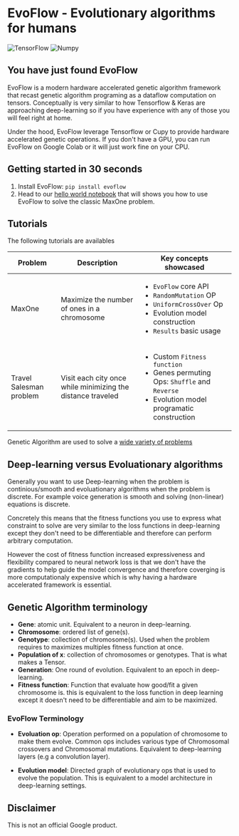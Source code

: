 # EvoFlow - Evolutionary algorithms for humans
![TensorFlow](https://github.com/google-research/evoflow/workflows/TensorFlow/badge.svg) ![Numpy](https://github.com/google-research/evoflow/workflows/Numpy/badge.svg)

## You have just found EvoFlow

EvoFlow is a modern hardware accelerated genetic algorithm framework that recast
genetic algorithm programing as a dataflow computation on tensors.
Conceptually is very similar to how Tensorflow & Keras are approaching
deep-learning so if you have experience with any of those you will feel right
at home.

Under the hood, EvoFlow leverage Tensorflow or Cupy to provide hardware
accelerated genetic operations. If you don't have a GPU, you can run EvoFlow on
Google Colab or it will just work fine on your CPU.

## Getting started in 30 seconds

1. Install EvoFlow: `pip install evoflow`
2. Head to our [hello world notebook](https://github.com/google-research/evoflow/blob/master/notebooks/maxone.ipynb) that will shows you how to use EvoFlow to solve the classic MaxOne problem.

## Tutorials

The following tutorials are availables

| Problem                 | Description                                                 | Key concepts showcased                                                                                                                                             |
| ----------------------- | ----------------------------------------------------------- | ------------------------------------------------------------------------------------------------------------------------------------------------------------------ |
| MaxOne                  | Maximize the number of ones in a chromosome                 | <ul><li>`EvoFlow` core API</li><li>`RandomMutation` OP</li><li> `UniformCrossOver` Op</li><li>Evolution model construction</li><li>`Results` basic usage</li></ul> |
| Travel Salesman problem | Visit each city once while minimizing the distance traveled | <ul><li>Custom `Fitness function`</li><li>Genes permuting Ops: `Shuffle` and `Reverse`</li><li>Evolution model programatic construction</li></ul>                  |

Genetic Algorithm are used to solve a [wide variety of problems](https://en.wikipedia.org/wiki/List_of_genetic_algorithm_applications)

## Deep-learning versus Evoluationary algorithms

Generally you want to use Deep-learning when the problem is continious/smooth
and evoluationary algorithms when the problem is discrete. For example voice
generation is smooth and solving (non-linear) equations is discrete.

Concretely this means that the fitness functions you use to express what constraint
to solve are very similar to the loss functions in deep-learning except they
don't need to be differentiable and therefore can perform arbitrary computation.

However the cost of fitness function increased expressiveness and flexibility
compared to neural network loss is that we don't have the gradients to help
guide the model convergence and therefore coverging is more computationaly
expensive which is why having a hardware accelerated framework is essential.

## Genetic Algorithm terminology

- **Gene**: atomic unit. Equivalent to a neuron in deep-learning.
- **Chromosome**: ordered list of gene(s).
- **Genotype**: collection of chromosome(s). Used when the problem requires to
maximizes multiples fitness function at once.
- **Population of x**: collection of chromosomes or genotypes.
  That is what makes a Tensor.
- **Generation**: One round of evolution. Equivalent to an epoch in deep-learning.
- **Fitness function**: Function that evaluate how good/fit a given chromosome is.
  this is equivalent to the loss function in deep learning except it doesn't
need to be differentiable and aim to be maximized.

### EvoFlow Terminology

- **Evoluation op**: Operation performed on a population of chromosome to
make them evolve. Common ops includes various type of Chromosomal crossovers
and Chromosomal mutations. Equivalent to deep-learning layers
(e.g a convolution layer).

- **Evolution model**: Directed graph of evolutionary ops that is used
  to evolve the population. This is equivalent to a model architecture
  in deep-learning settings.

## Disclaimer

This is not an official Google product.
